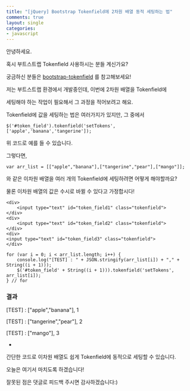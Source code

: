 ```yaml
---
title: "[jQuery] Bootstrap Tokenfield에 2차원 배열 동적 세팅하는 법"
comments: true
layout: single
categories:
- javascript
---
```


안녕하세요.

혹시 부트스트랩 Tokenfield 사용하시는 분들 계신가요?

궁금하신 분들은 [bootstrap-tokenfield](https://sliptree.github.io/bootstrap-tokenfield/) 를 참고해보세요!

저는 부트스트랩 환경에서 개발중인데, 이번에 2차원 배열을 Tokenfield에

세팅해야 하는 작업이 필요해서 그 과정을 적어보려고 해요.

Tokenfield에 값을 세팅하는 법은 여러가지가 있지만, 그 중에서

```
$('#token_field').tokenfield('setTokens', ['apple','banana','tangerine']);
```

위 코드로 예를 들 수 있습니다.

그렇다면,

```
var arr_list = [["apple","banana"],["tangerine","pear"],["mango"]];
```

와 같은 이차원 배열을 여러 개의 Tokenfield에 세팅하려면 어떻게 해야할까요?

물론 이차원 배열의 값은 수시로 바뀔 수 있다고 가정합시다!

```
<div>
	<input type="text" id="token_field1" class="tokenfield">
</div>
<div>
	<input type="text" id="token_field2" class="tokenfield">
</div>
<div>
<input type="text" id="token_field3" class="tokenfield">
</div>
															
for (var i = 0; i < arr_list.length; i++) {
    console.log("[TEST] : " + JSON.stringify(arr_list[i]) + "," + String((i + 1)));
    $('#token_field' + String((i + 1))).tokenfield('setTokens', arr_list[i]);
} // for
```

### 결과
[TEST] : ["apple","banana"], 1

[TEST] : ["tangerine","pear"], 2

[TEST] : ["mango"], 3

-

간단한 코드로 이차원 배열도 쉽게 Tokenfield에 동적으로 세팅할 수 있습니다.

오늘은 여기서 마치도록 하겠습니다!

잘못된 점은 댓글로 피드백 주시면 감사하겠습니다:)
